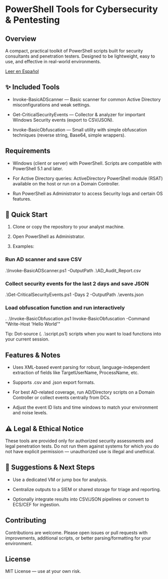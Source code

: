 # PowerShell Tools for Cybersecurity & Pentesting

## Overview

A compact, practical toolkit of PowerShell scripts built for security consultants and penetration testers. Designed to be lightweight, easy to use, and effective in real-world environments.

<p>
<a href="README_ES.md">Leer en Español</a>
</p>

## ✨ Included Tools

* Invoke-BasicADScanner — Basic scanner for common Active Directory misconfigurations and weak settings.

* Get-CriticalSecurityEvents — Collector & analyzer for important Windows Security events (export to CSV/JSON).

* Invoke-BasicObfuscation — Small utility with simple obfuscation techniques (reverse string, Base64, simple wrappers).

## Requirements

* Windows (client or server) with PowerShell. Scripts are compatible with PowerShell 5.1 and later.

* For Active Directory queries: ActiveDirectory PowerShell module (RSAT) available on the host or run on a Domain Controller.

* Run PowerShell as Administrator to access Security logs and certain OS features.

## 🚀 Quick Start

1. Clone or copy the repository to your analyst machine.

2. Open PowerShell as Administrator.

3. Examples:

### Run AD scanner and save CSV
.\Invoke-BasicADScanner.ps1 -OutputPath .\AD_Audit_Report.csv


### Collect security events for the last 2 days and save JSON
.\Get-CriticalSecurityEvents.ps1 -Days 2 -OutputPath .\events.json


### Load obfuscation function and run interactively
. .\Invoke-BasicObfuscation.ps1
Invoke-BasicObfuscation -Command "Write-Host 'Hello World'"

Tip: Dot-source (. .\script.ps1) scripts when you want to load functions into your current session.

## Features & Notes

* Uses XML-based event parsing for robust, language-independent extraction of fields like TargetUserName, ProcessName, etc.

* Supports .csv and .json export formats.

* For best AD-related coverage, run AD/Directory scripts on a Domain Controller or collect events centrally from DCs.

* Adjust the event ID lists and time windows to match your environment and noise levels.

## ⚠️ Legal & Ethical Notice

These tools are provided only for authorized security assessments and legal penetration tests. Do not run them against systems for which you do not have explicit permission — unauthorized use is illegal and unethical.

## 📎 Suggestions & Next Steps

* Use a dedicated VM or jump box for analysis.

* Centralize outputs to a SIEM or shared storage for triage and reporting.

* Optionally integrate results into CSV/JSON pipelines or convert to ECS/CEF for ingestion.

## Contributing

Contributions are welcome. Please open issues or pull requests with improvements, additional scripts, or better parsing/formatting for your environment.

## License

MIT License — use at your own risk.